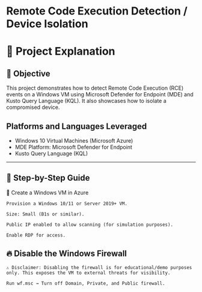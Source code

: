 # Remote Code Execution Detection / Device Isolation 


# 🧠 Project Explanation
## 🎯 Objective

This project demonstrates how to detect Remote Code Execution (RCE) events on a Windows VM using Microsoft Defender for Endpoint (MDE) and Kusto Query Language (KQL). It also showcases how to isolate a compromised device.


## Platforms and Languages Leveraged
- Windows 10 Virtual Machines (Microsoft Azure)
- MDE Platform: Microsoft Defender for Endpoint
- Kusto Query Language (KQL)
---

## 🚀 Step-by-Step Guide
🔧 Create a Windows VM in Azure

    Provision a Windows 10/11 or Server 2019+ VM.

    Size: Small (B1s or similar).

    Public IP enabled to allow scanning (for simulation purposes).

    Enable RDP for access.

  ## 🔥 Disable the Windows Firewall

    ⚠️ Disclaimer: Disabling the firewall is for educational/demo purposes only. This exposes the VM to external threats for visibility.

    Run wf.msc → Turn off Domain, Private, and Public firewall.
